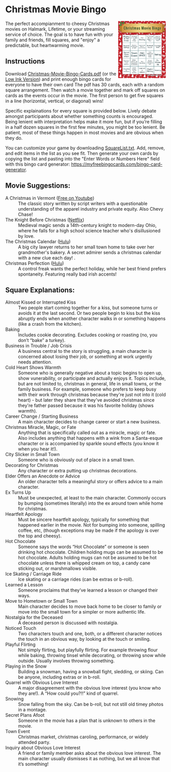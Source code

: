 # Christmas Movie Bingo
<img align="right" width="30%" src="https://github.com/andyrew/Christmas-Movie-Bingo/blob/main/bingo-thumbnail.png">

The perfect accompianment to cheesy Christmas movies on Halmark, Lifetime, or your streaming service of choice. The goal is to have fun with your family and friends, fill squares, and "enjoy" a predictable, but heartwarming movie.

## Instructions
Download [Christmas-Movie-Bingo-Cards.pdf](https://www.github.com/andyrew/Christmas-Movie-Bingo/raw/main/Christmas-Movie-Bingo-Cards.pdf) (or the [Low Ink Version](https://www.github.com/andyrew/Christmas-Movie-Bingo/raw/main/CM-Bingo-Cards-LoInk.pdf)) and print enough bingo cards for everyone to have their own card The pdf has 30 cards, each with a random square arrangement. Then watch a movie together and mark off squares on cards as the events occur in the movie. The first person to get five squares in a line (horizontal, vertical, or diagonal) wins! 

Specific explainations for every square is provided below. Lively debate amongst participants about whether something counts is encouraged. Being lenient with interpretation helps make it more fun, but if you’re filling in a half dozen squares in the first few minutes, you might be too lenient. Be patient, most of these things happen in most movies and are obvious when they do.

You can customize your game by downloading [SquareList.txt](https://github.com/andyrew/Christmas-Movie-Bingo/blob/main/SquareList.txt). Add, remove, and edit items in the list as you see fit. Then generate your own cards by copying the list and pasting into the "Enter Words or Numbers Here" field with this bingo card generator: https://myfreebingocards.com/bingo-card-generator.

## Movie Suggestions:
<dl>
  <dt>A Christmas in Vermont (<a href='https://www.youtube.com/watch?v=5BRTT7V4Ppk'>Free on Youtube</a>)</dt>
  <dd>The classic story written by script writers with a questionable understanding of the apparel industry and private equity. Also Chevy Chase!</dd>
  <dt>The Knight Before Christmas (<a href='https://www.netflix.com/title/81026188'>Netflix</a>)</dt>
  <dd>Medieval magic sends a 14th-century knight to modern-day Ohio, where he falls for a high school science teacher who's disillusioned by love.</dd>
  <dt>The Christmas Calendar (<a href='https://www.hulu.com/watch/f5dc2716-13c1-4a67-96c1-e372d6a415d5'>Hulu</a>)</dt>
  <dd>A big city lawyer returns to her small town home to take over her grandmother's bakery. A secret admirer sends a christmas calendar with a new clue each day! .</dd>
  <dt>Christmas Perfection (<a href='https://www.hulu.com/movie/christmas-perfection-c2dd3a4b-a72a-4c07-a5a0-624e01137c11'>Hulu</a>)</dt>
  <dd>A control freak wants the perfect holiday, while her best friend prefers spontaneity. Featuring really bad irish accents!</dd>
</dl>

## Square Explanations:
<dl>
  <dt>Almost Kissed or Interrupted Kiss</dt>
  <dd>Two people start coming together for a kiss, but someone turns or avoids it at the last second. Or two people begin to kiss but the kiss abruptly ends when another character walks in or something happens (like a crash from the kitchen).</dd>
  <dt>Baking</dt>
  <dd>Includes cookie decorating. Excludes cooking or roasting (no, you don’t “bake” a turkey).</dd>
  <dt>Business in Trouble / Job Crisis</dt>
  <dd>A business central to the story is struggling, a main character is concerned about losing their job, or something at work urgently needs attention.</dd>
  <dt>Cold Heart Shows Warmth</dt>
  <dd>Someone who is generally negative about a topic begins to open up, show vunerability, or participate and actually enjoys it. Topics include, but are not limited to, christmas in general, life in small towns, or the family business. For example, someone who prefers to keep busy with their work through christmas because they're just not into it (cold heart) - but later they share that they've avoided christmas since they're father passed because it was his favorite holiday (shows warmth).</dd>
  <dt>Career Change / Starting Business</dt>
  <dd>A main character decides to change career or start a new business.</dd>
  <dt>Christmas Miracle, Magic, or Fate</dt>
  <dd>Anything that is specifically called out as a miracle, magic or fate. Also includes anything that happens with a wink from a Santa-esque character or is accompanied by sparkle sound effects (you know it when you hear it!).</dd>
  <dt>City Slicker in Small Town</dt>
  <dd>Someone who is obviously out of place in a small town.</dd>
  <dt>Decorating for Christmas</dt>
  <dd>Any character or extra putting up christmas decorations.</dd>
  <dt>Elder Offers an Anecdote or Advice</dt>
  <dd>An older character tells a meaningful story or offers advice to a main character.</dd>
  <dt>Ex Turns Up</dt>
  <dd>Must be unexpected, at least to the main character. Commonly occurs by bumping (sometimes literally) into the ex around town while home for christmas.</dd>
  <dt>Heartfelt Apology</dt>
  <dd>Must be sincere heartfelt apology, typically for something that happened earlier in the movie. Not for bumping into someone, spilling coffee, etc, (though exceptions may be made if the apology is over the top and cheesy).</dd>
  <dt>Hot Chocolate</dt>
  <dd>Someone says the words “Hot Chocolate” or someone is seen drinking hot chocolate. Children holding mugs can be assumed to be hot chocolate. Adults holding mugs can not be assumed to be hot chocolate unless there is whipped cream on top, a candy cane sticking out, or marshmallows visible.</dd>
  <dt>Ice Skating / Carriage Ride</dt>
  <dd>Ice skating or a carriage rides (can be extras or b-roll).</dd>
  <dt>Learned a Lesson</dt>
  <dd>Someone proclaims that they’ve learned a lesson or changed their ways.</dd>
  <dt>Move to Hometown or Small Town</dt>
  <dd>Main character decides to move back home to be closer to family or move into the small town for a simpler or more authentic life.</dd>
  <dt>Nostalgia for the Deceased</dt>
  <dd>A deceased person is discussed with nostalgia.</dd>
  <dt>Noticed Touch</dt>
  <dd>Two characters touch and one, both, or a different character notices the touch in an obvious way, by looking at the touch or smiling. </dd>
  <dt>Playful Flirting</dt>
  <dd>Not simply flirting, but playfully flirting. For example throwing flour while baking, throwing tinsel while decorating, or throwing snow while outside. Usually involves throwing something.</dd>
  <dt>Playing in the Snow</dt>
  <dd>Building a snowman, having a snowball fight, sledding, or skiing. Can be anyone, including extras or in b-roll.</dd>
  <dt>Quarrel with Obvious Love Interest</dt>
  <dd>A major disagreement with the obvious love interest (you know who they are!). A “How could you?!!” kind of quarrel.</dd>
  <dt>Snowing</dt>
  <dd>Snow falling from the sky. Can be b-roll, but not still old timey photos in a montage.</dd>
  <dt>Secret Plans Afoot</dt>
  <dd>Someone in the movie has a plan that is unknown to others in the movie.</dd>
  <dt>Town Event</dt>
  <dd>Christmas market, christmas caroling, performance, or widely attended party.</dd>
  <dt>Inquiry about Obvious Love Interest</dt>
  <dd>A friend or family member asks about the obvious love interest. The main character usually dismisses it as nothing, but we all know that it’s something!</dd>
</dl>
